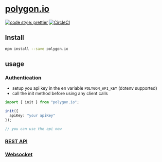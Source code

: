 # [polygon.io](https://polygon.io)

[![code style: prettier](https://img.shields.io/badge/code_style-prettier-ff69b4.svg?style=flat-square)](https://github.com/prettier/prettier)
[![CircleCI](https://circleci.com/gh/bassochette/polygon.io.svg?style=svg)](https://circleci.com/gh/bassochette/polygon.io)

## Install

```bash
npm install --save polygon.io
```

## usage

### Authentication

- setup you api key in the en variable `POLYGON_API_KEY` (dotenv supported)
- call the init method before using any client calls

```typescript
import { init } from "polygon.io";

init({
  apiKey: "your apiKey"
});

// you can use the api now
```

### [REST API](https://polygon.io/docs/#getting-started)

### [Websocket](https://polygon.io/sockets)

